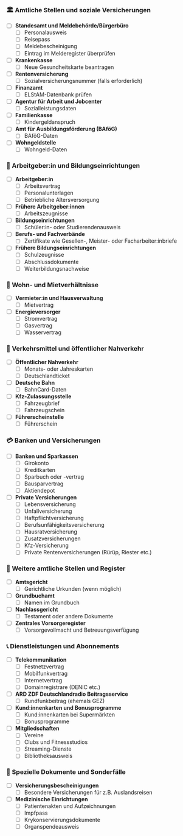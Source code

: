 ### 🏛️ Amtliche Stellen und soziale Versicherungen
- [ ] **Standesamt und Meldebehörde/Bürgerbüro**
  - [ ] Personalausweis
  - [ ] Reisepass
  - [ ] Meldebescheinigung
  - [ ] Eintrag im Melderegister überprüfen
- [ ] **Krankenkasse**
  - [ ] Neue Gesundheitskarte beantragen
- [ ] **Rentenversicherung**
  - [ ] Sozialversicherungsnummer (falls erforderlich)
- [ ] **Finanzamt**
  - [ ] ELStAM-Datenbank prüfen
- [ ] **Agentur für Arbeit und Jobcenter**
  - [ ] Sozialleistungsdaten
- [ ] **Familienkasse**
  - [ ] Kindergeldanspruch
- [ ] **Amt für Ausbildungsförderung (BAföG)**
  - [ ] BAföG-Daten
- [ ] **Wohngeldstelle**
  - [ ] Wohngeld-Daten

### 👔 Arbeitgeber:in und Bildungseinrichtungen
- [ ] **Arbeitgeber:in**
  - [ ] Arbeitsvertrag
  - [ ] Personalunterlagen
  - [ ] Betriebliche Altersversorgung 
- [ ] **Frühere Arbeitgeber:innen**
  - [ ] Arbeitszeugnisse
- [ ] **Bildungseinrichtungen**
  - [ ] Schüler:in- oder Studierendenausweis
- [ ] **Berufs- und Fachverbände**
  - [ ] Zertifikate wie Gesellen-, Meister- oder Facharbeiter:inbriefe
- [ ] **Frühere Bildungseinrichtungen**
  - [ ] Schulzeugnisse
  - [ ] Abschlussdokumente
  - [ ] Weiterbildungsnachweise

### 🏡 Wohn- und Mietverhältnisse
- [ ] **Vermieter:in und Hausverwaltung**
  - [ ] Mietvertrag
- [ ] **Energieversorger**
  - [ ] Stromvertrag
  - [ ] Gasvertrag
  - [ ] Wasservertrag

### 🚉 Verkehrsmittel und öffentlicher Nahverkehr
- [ ] **Öffentlicher Nahverkehr**
  - [ ] Monats- oder Jahreskarten
  - [ ] Deutschlandticket
- [ ] **Deutsche Bahn**
  - [ ] BahnCard-Daten
- [ ] **Kfz-Zulassungsstelle**
  - [ ] Fahrzeugbrief
  - [ ] Fahrzeugschein
- [ ] **Führerscheinstelle**
  - [ ] Führerschein

### 💳 Banken und Versicherungen
- [ ] **Banken und Sparkassen**
  - [ ] Girokonto
  - [ ] Kreditkarten
  - [ ] Sparbuch oder -vertrag
  - [ ] Bausparvertrag
  - [ ] Aktiendepot
- [ ] **Private Versicherungen**
  - [ ] Lebensversicherung
  - [ ] Unfallversicherung
  - [ ] Haftpflichtversicherung
  - [ ] Berufsunfähigkeitsversicherung
  - [ ] Hausratversicherung
  - [ ] Zusatzversicherungen
  - [ ] Kfz-Versicherung
  - [ ] Private Rentenversicherungen (Rürüp, Riester etc.)

### 🏢 Weitere amtliche Stellen und Register
- [ ] **Amtsgericht**
  - [ ] Gerichtliche Urkunden (wenn möglich)
- [ ] **Grundbuchamt**
  - [ ] Namen im Grundbuch
- [ ] **Nachlassgericht**
  - [ ] Testament oder andere Dokumente
- [ ] **Zentrales Vorsorgeregister**
  - [ ] Vorsorgevollmacht und Betreuungsverfügung

### 📞 Dienstleistungen und Abonnements
- [ ] **Telekommunikation**
  - [ ] Festnetzvertrag
  - [ ] Mobilfunkvertrag
  - [ ] Internetvertrag
  - [ ] Domainregistrare (DENIC etc.)
- [ ] **ARD ZDF Deutschlandradio Beitragsservice**
  - [ ] Rundfunkbeitrag (ehemals GEZ)
- [ ] **Kund:innenkarten und Bonusprogramme**
  - [ ] Kund:innenkarten bei Supermärkten
  - [ ] Bonusprogramme
- [ ] **Mitgliedschaften**
  - [ ] Vereine
  - [ ] Clubs und Fitnessstudios
  - [ ] Streaming-Dienste
  - [ ] Bibliotheksausweis

### 📂 Spezielle Dokumente und Sonderfälle
- [ ] **Versicherungsbescheinigungen**
  - [ ] Besondere Versicherungen für z.B. Auslandsreisen
- [ ] **Medizinische Einrichtungen**
  - [ ] Patientenakten und Aufzeichnungen
  - [ ] Impfpass
  - [ ] Krykonservierungsdokumente
  - [ ] Organspendeausweis

